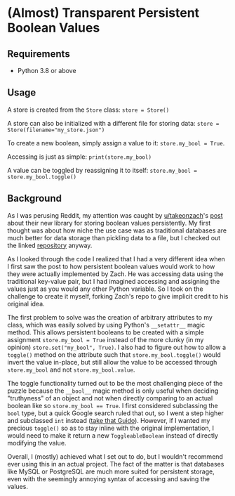 # (Almost) Transparent Persistent Boolean Values

## Requirements

* Python 3.8 or above

## Usage

A store is created from the `Store` class: `store = Store()`

A store can also be initialized with a different file for storing data: `store = Store(filename="my_store.json")`

To create a new boolean, simply assign a value to it: `store.my_bool = True`.

Accessing is just as simple: `print(store.my_bool)`

A value can be toggled by reassigning it to itself: `store.my_bool = store.my_bool.toggle()`

## Background

As I was perusing Reddit, my attention was caught by [u/takeonzach](https://reddit.com/u/takeonzach)'s [post](https://www.reddit.com/r/learnpython/comments/lu6phc/i_made_a_small_library_to_easily_create/) about their new library for storing boolean values persistently.
My first thought was about how niche the use case was as traditional databases are much better for data storage than pickling data to a file, but I checked out the linked [repository](https://github.com/zachvance/persistent_switch) anyway.

As I looked through the code I realized that I had a very different idea when I first saw the post to how persistent boolean values would work to how they were actually implemented by Zach.
He was accessing data using the traditional key-value pair, but I had imagined accessing and assigning the values just as you would any other Python variable.
So I took on the challenge to create it myself, forking Zach's repo to give implicit credit to his original idea.

The first problem to solve was the creation of arbitrary attributes to my class, which was easily solved by using Python's `__setattr__` magic method.
This allows persistent booleans to be created with a simple assignment `store.my_bool = True` instead of the more clunky \(in my opinion\) `store.set("my_bool", True)`.
I also had to figure out how to allow a `toggle()` method on the attribute such that `store.my_bool.toggle()` would invert the value in-place, but still allow the value to be accessed through `store.my_bool` and not `store.my_bool.value`.

The toggle functionality turned out to be the most challenging piece of the puzzle because the `__bool__` magic method is only useful when deciding "truthyness" of an object and not when directly comparing to an actual boolean like so `store.my_bool == True`.
I first considered subclassing the `bool` type, but a quick Google search ruled that out, so I went a step higher and subclassed `int` instead \([take that Guido](https://stackoverflow.com/a/2172204/13298346)\).
However, if I wanted my precious `toggle()` so as to stay inline with the original implementation, I would need to make it return a new `ToggleableBoolean` instead of directly modifying the value.

Overall, I \(mostly\) achieved what I set out to do, but I wouldn't recommend ever using this in an actual project.
The fact of the matter is that databases like MySQL or PostgreSQL are much more suited for persistent storage, even with the seemingly annoying syntax of accessing and saving the values.
